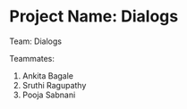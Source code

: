 # Project Name: Dialogs
Team: Dialogs

Teammates:
1. Ankita Bagale
2. Sruthi Ragupathy
3. Pooja Sabnani
